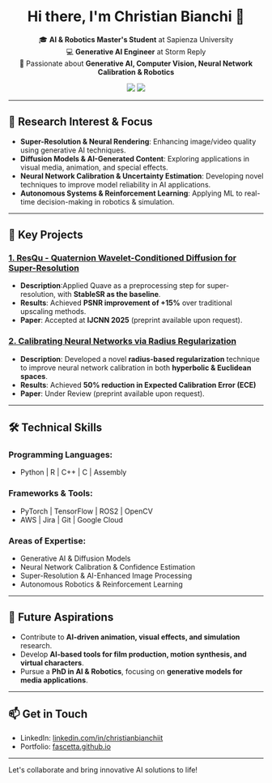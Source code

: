 
<h1 align="center">Hi there, I'm Christian Bianchi 👋</h1>

<p align="center">
  🎓 <b>AI & Robotics Master's Student</b> at Sapienza University<br>
  💻 <b>Generative AI Engineer</b> at Storm Reply<br>
  🚀 Passionate about <b>Generative AI, Computer Vision, Neural Network Calibration & Robotics</b>
</p>

<p align="center">
  <a href="https://www.linkedin.com/in/christianbianchiit/"><img src="https://img.shields.io/badge/LinkedIn-Christian%20Bianchi-blue?style=flat-square&logo=linkedin"></a>
  <a href="https://fascetta.github.io/"><img src="https://img.shields.io/badge/Portfolio-fascetta.github.io-orange?style=flat-square&logo=github"></a>
</p>

---

## 🔭 Research Interest & Focus

- **Super-Resolution & Neural Rendering**: Enhancing image/video quality using generative AI techniques.
- **Diffusion Models & AI-Generated Content**: Exploring applications in visual media, animation, and special effects.
- **Neural Network Calibration & Uncertainty Estimation**: Developing novel techniques to improve model reliability in AI applications.
- **Autonomous Systems & Reinforcement Learning**: Applying ML to real-time decision-making in robotics & simulation.

---

## 🌟 Key Projects

### [1. ResQu - Quaternion Wavelet-Conditioned Diffusion for Super-Resolution](https://github.com/Fascetta/ResQu)
- **Description**:Applied Quave as a preprocessing step for super-resolution, with **StableSR as the baseline**.
- **Results**: Achieved **PSNR improvement of +15%** over traditional upscaling methods.
- **Paper**: Accepted at **IJCNN 2025** (preprint available upon request).

### [2. Calibrating Neural Networks via Radius Regularization](https://github.com/Fascetta/CPHNN)
- **Description**: Developed a novel **radius-based regularization** technique to improve neural network calibration in both **hyperbolic & Euclidean spaces**.
- **Results**: Achieved **50% reduction in Expected Calibration Error (ECE)**
- **Paper**: Under Review (preprint available upon request).

---

## 🛠️ Technical Skills

### Programming Languages:
- Python | R | C++ | C | Assembly

### Frameworks & Tools:
- PyTorch | TensorFlow | ROS2 | OpenCV
- AWS | Jira | Git | Google Cloud

### Areas of Expertise:
- Generative AI & Diffusion Models
- Neural Network Calibration & Confidence Estimation
- Super-Resolution & AI-Enhanced Image Processing
- Autonomous Robotics & Reinforcement Learning

---

## 📌 Future Aspirations

- Contribute to **AI-driven animation, visual effects, and simulation** research.
- Develop **AI-based tools for film production, motion synthesis, and virtual characters**.
- Pursue a **PhD in AI & Robotics**, focusing on **generative models for media applications**.

---

## 📫 Get in Touch

- LinkedIn: [linkedin.com/in/christianbianchiit](https://www.linkedin.com/in/christianbianchiit)
- Portfolio: [fascetta.github.io](https://fascetta.github.io)

---

Let's collaborate and bring innovative AI solutions to life!
